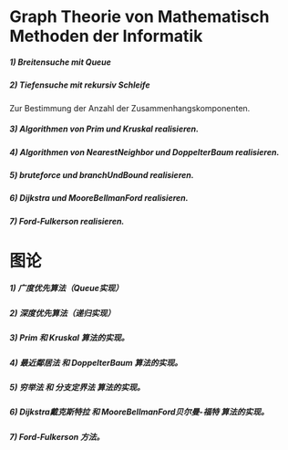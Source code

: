 # Graph Theorie von Mathematisch Methoden der Informatik


##### 1) Breitensuche mit Queue 
##### 2) Tiefensuche mit rekursiv Schleife 
Zur Bestimmung der Anzahl der Zusammenhangskomponenten. 
##### 3) Algorithmen von Prim und Kruskal realisieren.
##### 4) Algorithmen von NearestNeighbor und DoppelterBaum realisieren.
##### 5) bruteforce und branchUndBound realisieren.
##### 6) Dijkstra und MooreBellmanFord realisieren.
##### 7) Ford-Fulkerson realisieren.

# 图论 
##### 1) 广度优先算法（Queue实现）
##### 2) 深度优先算法（递归实现）
##### 3) Prim 和 Kruskal 算法的实现。
##### 4) 最近鄰居法 和 DoppelterBaum 算法的实现。
##### 5) 穷举法 和 分支定界法 算法的实现。
##### 6) Dijkstra戴克斯特拉 和 MooreBellmanFord贝尔曼-福特 算法的实现。
##### 7) Ford-Fulkerson 方法。

